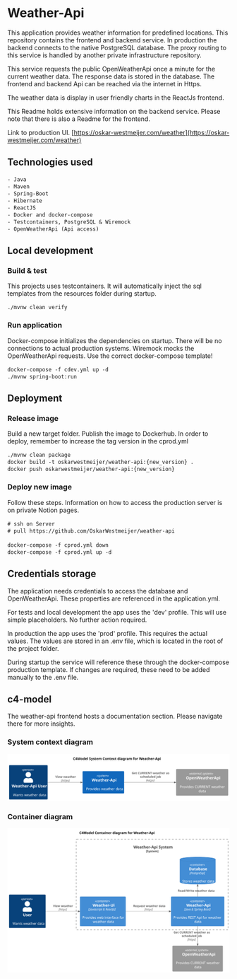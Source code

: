 # Weather-Api

This application provides weather information for predefined locations. This repository contains the frontend and
backend service. In production the backend connects to the native PostgreSQL database.
The proxy routing to this service is handled by another private infrastructure repository.

This service requests the public OpenWeatherApi once a minute for the current weather data. The response data is stored
in the database. The frontend and backend Api can be reached via the internet in Https.

The weather data is display in user friendly charts in the ReactJs frontend.

This Readme holds extensive information on the backend service. Please note that there is also a Readme for the frontend.

Link to production UI. [https://oskar-westmeijer.com/weather](https://oskar-westmeijer.com/weather)

## Technologies used

```
- Java
- Maven
- Spring-Boot
- Hibernate
- ReactJS
- Docker and docker-compose
- Testcontainers, PostgreSQL & Wiremock
- OpenWeatherApi (Api access)
```

## Local development

### Build & test

This projects uses testcontainers. It will automatically inject the sql templates from the resources folder during
startup.

```
./mvnw clean verify
```

### Run application

Docker-compose initializes the dependencies on startup. There will be no connections to actual production systems.
Wiremock mocks the OpenWeatherApi requests. Use the correct docker-compose template!

```
docker-compose -f cdev.yml up -d
./mvnw spring-boot:run
```

## Deployment

### Release image

Build a new target folder. Publish the image to Dockerhub. In order to deploy, remember to increase the tag version in
the cprod.yml

```
./mvnw clean package
docker build -t oskarwestmeijer/weather-api:{new_version} .
docker push oskarwestmeijer/weather-api:{new_version}
```

### Deploy new image

Follow these steps. Information on how to access the production server is on private Notion pages.

```
# ssh on Server
# pull https://github.com/OskarWestmeijer/weather-api

docker-compose -f cprod.yml down
docker-compose -f cprod.yml up -d
```

## Credentials storage

The application needs credentials to access the database and OpenWeatherApi. These properties are referenced in the
application.yml.

For tests and local development the app uses the 'dev' profile. This will use simple placeholders. No further action
required.

In production the app uses the 'prod' profile. This requires the actual values. The values are stored in an .env file,
which is located in the root of the project folder.

During startup the service will reference these through the docker-compose production template. If
changes are required, these need to be added manually to the .env file.

## c4-model

The weather-api frontend hosts a documentation section. Please navigate there for more insights.

### System context diagram

![Alt c4-model system context diagram](frontend/public/images/c4_context.svg)

### Container diagram

![Alt c4-model container diagram](frontend/public/images/c4_container.svg)
